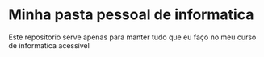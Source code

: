 # Minha pasta pessoal de informatica

Este repositorio serve apenas para manter tudo que eu faço no meu curso de informatica acessível

